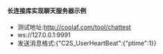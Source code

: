 #### 长连接库实现聊天服务器示例
- 测试地址:http://coolaf.com/tool/chattest
- ws://127.0.0.1:9991
- 发送消息格式:{"C2S_UserHeartBeat":{"ptime":1}}